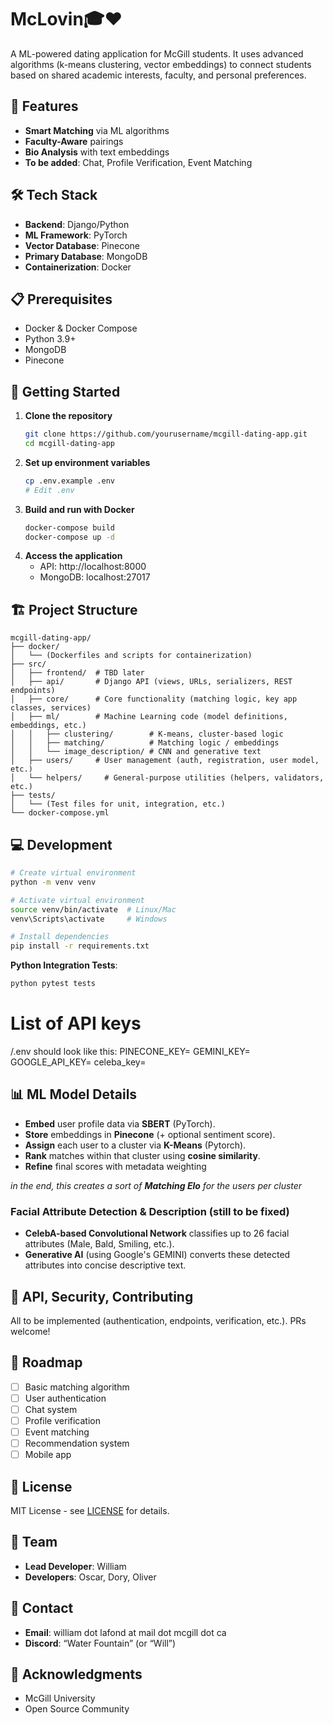 # McLovin🎓❤️

A ML-powered dating application for McGill students. It uses advanced algorithms (k-means clustering, vector embeddings) to connect students based on shared academic interests, faculty, and personal preferences.

## 🌟 Features
- **Smart Matching** via ML algorithms
- **Faculty-Aware** pairings
- **Bio Analysis** with text embeddings
- **To be added**: Chat, Profile Verification, Event Matching

## 🛠️ Tech Stack
- **Backend**: Django/Python
- **ML Framework**: PyTorch
- **Vector Database**: Pinecone
- **Primary Database**: MongoDB
- **Containerization**: Docker

## 📋 Prerequisites
- Docker & Docker Compose
- Python 3.9+
- MongoDB
- Pinecone

## 🚀 Getting Started
1. **Clone the repository**
   ```bash
   git clone https://github.com/yourusername/mcgill-dating-app.git
   cd mcgill-dating-app
   ```
2. **Set up environment variables**
   ```bash
   cp .env.example .env
   # Edit .env
   ```
3. **Build and run with Docker**
   ```bash
   docker-compose build
   docker-compose up -d
   ```
4. **Access the application**
   - API: http://localhost:8000
   - MongoDB: localhost:27017

## 🏗️ Project Structure
```
mcgill-dating-app/
├── docker/
│   └── (Dockerfiles and scripts for containerization)
├── src/
│   ├── frontend/  # TBD later
│   ├── api/       # Django API (views, URLs, serializers, REST endpoints)
│   ├── core/      # Core functionality (matching logic, key app classes, services)
│   ├── ml/        # Machine Learning code (model definitions, embeddings, etc.)
│   │   ├── clustering/        # K-means, cluster-based logic
│   │   ├── matching/          # Matching logic / embeddings
│   │   └── image_description/ # CNN and generative text
│   ├── users/     # User management (auth, registration, user model, etc.)
│   └── helpers/     # General-purpose utilities (helpers, validators, etc.)
├── tests/
│   └── (Test files for unit, integration, etc.)
└── docker-compose.yml
```

## 💻 Development
```bash
# Create virtual environment
python -m venv venv

# Activate virtual environment
source venv/bin/activate  # Linux/Mac
venv\Scripts\activate     # Windows

# Install dependencies
pip install -r requirements.txt
```

**Python Integration Tests**:
```bash
python pytest tests
```

# List of API keys
/.env should look like this:
PINECONE_KEY= **<Fill in Your Key>**
GEMINI_KEY= **<Fill in Your Key>**
GOOGLE_API_KEY= **<Fill in Your Key>**
celeba_key= **<Fill in Your Key>**

## 📊 ML Model Details
- **Embed** user profile data via **SBERT** (PyTorch).
- **Store** embeddings in **Pinecone** (+ optional sentiment score).
- **Assign** each user to a cluster via **K-Means** (Pytorch).
- **Rank** matches within that cluster using **cosine similarity**.
- **Refine** final scores with metadata weighting

*in the end, this creates a sort of **Matching Elo** for the users per cluster*

### Facial Attribute Detection & Description (still to be fixed)
- **CelebA-based Convolutional Network** classifies up to 26 facial attributes (Male, Bald, Smiling, etc.).
- **Generative AI** (using Google's GEMINI) converts these detected attributes into concise descriptive text.

## 📱 API, Security, Contributing
All to be implemented (authentication, endpoints, verification, etc.). PRs welcome!

## 🎯 Roadmap
- [ ] Basic matching algorithm
- [ ] User authentication
- [ ] Chat system
- [ ] Profile verification
- [ ] Event matching
- [ ] Recommendation system
- [ ] Mobile app

## 📄 License
MIT License - see [LICENSE](LICENSE) for details.

## 👥 Team
- **Lead Developer**: William
- **Developers**: Oscar, Dory, Oliver

## 📧 Contact
- **Email**: william dot lafond at mail dot mcgill dot ca
- **Discord**: “Water Fountain” (or “Will”)

## 🙏 Acknowledgments
- McGill University
- Open Source Community
